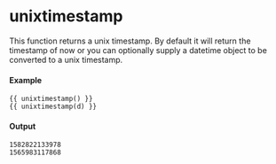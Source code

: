 # unixtimestamp
This function returns a unix timestamp. By default it will return the timestamp of now or you can optionally supply a datetime object to be converted to a unix timestamp.

#### Example
```jinja2
{{ unixtimestamp() }}
{{ unixtimestamp(d) }}

```

#### Output
```jinja2
1582822133978
1565983117868
```

